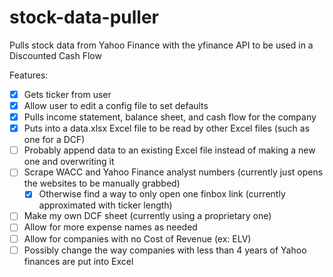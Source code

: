 # stock-data-puller
Pulls stock data from Yahoo Finance with the yfinance API to be used in a Discounted Cash Flow

Features:
- [x] Gets ticker from user
- [X] Allow user to edit a config file to set defaults
- [x] Pulls income statement, balance sheet, and cash flow for the company
- [x] Puts into a data.xlsx Excel file to be read by other Excel files (such as one for a DCF)
- [ ] Probably append data to an existing Excel file instead of making a new one and overwriting it
- [ ] Scrape WACC and Yahoo Finance analyst numbers (currently just opens the websites to be manually grabbed)
	- [X] Otherwise find a way to only open one finbox link (currently approximated with ticker length)
- [ ] Make my own DCF sheet (currently using a proprietary one)
- [ ] Allow for more expense names as needed
- [ ] Allow for companies with no Cost of Revenue (ex: ELV)
- [ ] Possibly change the way companies with less than 4 years of Yahoo finances are put into Excel

